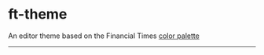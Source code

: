 # ft-theme

An editor theme based on the Financial Times [color palette](https://registry.origami.ft.com/components/o-colors)

----
